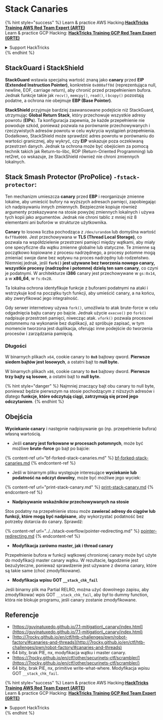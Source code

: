 # Stack Canaries

{% hint style="success" %}
Learn & practice AWS Hacking:<img src="/.gitbook/assets/arte.png" alt="" data-size="line">[**HackTricks Training AWS Red Team Expert (ARTE)**](https://training.hacktricks.xyz/courses/arte)<img src="/.gitbook/assets/arte.png" alt="" data-size="line">\
Learn & practice GCP Hacking: <img src="/.gitbook/assets/grte.png" alt="" data-size="line">[**HackTricks Training GCP Red Team Expert (GRTE)**<img src="/.gitbook/assets/grte.png" alt="" data-size="line">](https://training.hacktricks.xyz/courses/grte)

<details>

<summary>Support HackTricks</summary>

* Check the [**subscription plans**](https://github.com/sponsors/carlospolop)!
* **Join the** 💬 [**Discord group**](https://discord.gg/hRep4RUj7f) or the [**telegram group**](https://t.me/peass) or **follow** us on **Twitter** 🐦 [**@hacktricks\_live**](https://twitter.com/hacktricks\_live)**.**
* **Share hacking tricks by submitting PRs to the** [**HackTricks**](https://github.com/carlospolop/hacktricks) and [**HackTricks Cloud**](https://github.com/carlospolop/hacktricks-cloud) github repos.

</details>
{% endhint %}

## **StackGuard i StackShield**

**StackGuard** wstawia specjalną wartość znaną jako **canary** przed **EIP (Extended Instruction Pointer)**, konkretnie `0x000aff0d` (reprezentująca null, newline, EOF, carriage return), aby chronić przed przepełnieniem bufora. Jednak funkcje takie jak `recv()`, `memcpy()`, `read()`, i `bcopy()` pozostają podatne, a ochrona nie obejmuje **EBP (Base Pointer)**.

**StackShield** przyjmuje bardziej zaawansowane podejście niż StackGuard, utrzymując **Global Return Stack**, który przechowuje wszystkie adresy powrotu (**EIPs**). Ta konfiguracja zapewnia, że każde przepełnienie nie powoduje szkód, ponieważ pozwala na porównanie przechowywanych i rzeczywistych adresów powrotu w celu wykrycia wystąpień przepełnienia. Dodatkowo, StackShield może sprawdzić adres powrotu w porównaniu do wartości granicznej, aby wykryć, czy **EIP** wskazuje poza oczekiwaną przestrzeń danych. Jednak ta ochrona może być obejściem za pomocą technik takich jak Return-to-libc, ROP (Return-Oriented Programming) lub ret2ret, co wskazuje, że StackShield również nie chroni zmiennych lokalnych.

## **Stack Smash Protector (ProPolice) `-fstack-protector`:**

Ten mechanizm umieszcza **canary** przed **EBP** i reorganizuje zmienne lokalne, aby umieścić bufory na wyższych adresach pamięci, zapobiegając ich nadpisywaniu innych zmiennych. Bezpiecznie kopiuje również argumenty przekazywane na stosie powyżej zmiennych lokalnych i używa tych kopii jako argumentów. Jednak nie chroni tablic z mniej niż 8 elementami ani buforów w strukturze użytkownika.

**Canary** to losowa liczba pochodząca z `/dev/urandom` lub domyślna wartość `0xff0a0000`. Jest przechowywana w **TLS (Thread Local Storage)**, co pozwala na współdzielenie przestrzeni pamięci między wątkami, aby miały one specyficzne dla wątku zmienne globalne lub statyczne. Te zmienne są początkowo kopiowane z procesu nadrzędnego, a procesy potomne mogą zmieniać swoje dane bez wpływu na proces nadrzędny lub rodzeństwo. Niemniej jednak, jeśli **`fork()` jest używane bez tworzenia nowego canary, wszystkie procesy (nadrzędne i potomne) dzielą ten sam canary**, co czyni je podatnymi. W architekturze **i386** canary jest przechowywane w `gs:0x14`, a w **x86\_64**, w `fs:0x28`.

Ta lokalna ochrona identyfikuje funkcje z buforami podatnymi na ataki i wstrzykuje kod na początku tych funkcji, aby umieścić canary, a na końcu, aby zweryfikować jego integralność.

Gdy serwer internetowy używa `fork()`, umożliwia to atak brute-force w celu odgadnięcia bajtu canary po bajcie. Jednak użycie `execve()` po `fork()` nadpisuje przestrzeń pamięci, niwecząc atak. `vfork()` pozwala procesowi potomnemu na wykonanie bez duplikacji, aż spróbuje zapisać, w tym momencie tworzona jest duplikacja, oferując inne podejście do tworzenia procesów i zarządzania pamięcią.

### Długości

W binarnych plikach `x64`, cookie canary to **`0x8`** bajtowy qword. **Pierwsze siedem bajtów jest losowych**, a ostatni bajt to **null byte.**

W binarnych plikach `x86`, cookie canary to **`0x4`** bajtowy dword. **Pierwsze trzy bajty są losowe**, a ostatni bajt to **null byte.**

{% hint style="danger" %}
Najmniej znaczący bajt obu canary to null byte, ponieważ będzie pierwszym na stosie pochodzącym z niższych adresów i dlatego **funkcje, które odczytują ciągi, zatrzymają się przed jego odczytaniem**.
{% endhint %}

## Obejścia

**Wyciekanie canary** i następnie nadpisywanie go (np. przepełnienie bufora) własną wartością.

* Jeśli **canary jest forkowane w procesach potomnych**, może być możliwe **brute-force** go bajt po bajcie:

{% content-ref url="bf-forked-stack-canaries.md" %}
[bf-forked-stack-canaries.md](bf-forked-stack-canaries.md)
{% endcontent-ref %}

* Jeśli w binarnym pliku występuje interesujące **wyciekanie lub podatność na odczyt dowolny**, może być możliwe jego wyciek:

{% content-ref url="print-stack-canary.md" %}
[print-stack-canary.md](print-stack-canary.md)
{% endcontent-ref %}

* **Nadpisywanie wskaźników przechowywanych na stosie**

Stos podatny na przepełnienie stosu może **zawierać adresy do ciągów lub funkcji, które mogą być nadpisane**, aby wykorzystać podatność bez potrzeby dotarcia do canary. Sprawdź:

{% content-ref url="../../stack-overflow/pointer-redirecting.md" %}
[pointer-redirecting.md](../../stack-overflow/pointer-redirecting.md)
{% endcontent-ref %}

* **Modyfikacja zarówno master, jak i thread canary**

Przepełnienie bufora w funkcji wątkowej chronionej canary może być użyte do modyfikacji master canary wątku. W rezultacie, łagodzenie jest bezużyteczne, ponieważ sprawdzenie jest używane z dwoma canary, które są takie same (choć zmodyfikowane).

* **Modyfikacja wpisu GOT `__stack_chk_fail`**

Jeśli binarny plik ma Partial RELRO, można użyć dowolnego zapisu, aby zmodyfikować wpis GOT `__stack_chk_fail`, aby był to dummy function, która nie blokuje programu, jeśli canary zostanie zmodyfikowane.

## Referencje

* [https://guyinatuxedo.github.io/7.1-mitigation\_canary/index.html](https://guyinatuxedo.github.io/7.1-mitigation\_canary/index.html)
* [http://7rocky.github.io/en/ctf/htb-challenges/pwn/robot-factory/#canaries-and-threads](http://7rocky.github.io/en/ctf/htb-challenges/pwn/robot-factory/#canaries-and-threads)
* 64 bity, brak PIE, nx, modyfikacja wątku i master canary.
* [https://7rocky.github.io/en/ctf/other/securinets-ctf/scrambler/](https://7rocky.github.io/en/ctf/other/securinets-ctf/scrambler/)
* 64 bity, brak PIE, nx, primitive write-what-where. Modyfikacja wpisu GOT `__stack_chk_fail`.

{% hint style="success" %}
Learn & practice AWS Hacking:<img src="/.gitbook/assets/arte.png" alt="" data-size="line">[**HackTricks Training AWS Red Team Expert (ARTE)**](https://training.hacktricks.xyz/courses/arte)<img src="/.gitbook/assets/arte.png" alt="" data-size="line">\
Learn & practice GCP Hacking: <img src="/.gitbook/assets/grte.png" alt="" data-size="line">[**HackTricks Training GCP Red Team Expert (GRTE)**<img src="/.gitbook/assets/grte.png" alt="" data-size="line">](https://training.hacktricks.xyz/courses/grte)

<details>

<summary>Support HackTricks</summary>

* Check the [**subscription plans**](https://github.com/sponsors/carlospolop)!
* **Join the** 💬 [**Discord group**](https://discord.gg/hRep4RUj7f) or the [**telegram group**](https://t.me/peass) or **follow** us on **Twitter** 🐦 [**@hacktricks\_live**](https://twitter.com/hacktricks\_live)**.**
* **Share hacking tricks by submitting PRs to the** [**HackTricks**](https://github.com/carlospolop/hacktricks) and [**HackTricks Cloud**](https://github.com/carlospolop/hacktricks-cloud) github repos.

</details>
{% endhint %}
